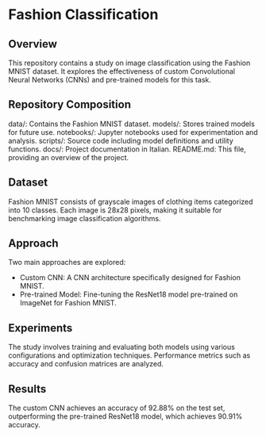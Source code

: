 # Fashion Classification

## Overview
This repository contains a study on image classification using the Fashion MNIST dataset. It explores the effectiveness of custom Convolutional Neural Networks (CNNs) and pre-trained models for this task.

## Repository Composition

data/: Contains the Fashion MNIST dataset.
models/: Stores trained models for future use.
notebooks/: Jupyter notebooks used for experimentation and analysis.
scripts/: Source code including model definitions and utility functions.
docs/: Project documentation in Italian.
README.md: This file, providing an overview of the project.

## Dataset
Fashion MNIST consists of grayscale images of clothing items categorized into 10 classes. Each image is 28x28 pixels, making it suitable for benchmarking image classification algorithms.

## Approach
Two main approaches are explored:
- Custom CNN: A CNN architecture specifically designed for Fashion MNIST.
- Pre-trained Model: Fine-tuning the ResNet18 model pre-trained on ImageNet for Fashion MNIST.

## Experiments
The study involves training and evaluating both models using various configurations and optimization techniques. Performance metrics such as accuracy and confusion matrices are analyzed.

## Results
The custom CNN achieves an accuracy of 92.88% on the test set, outperforming the pre-trained ResNet18 model, which achieves 90.91% accuracy.

